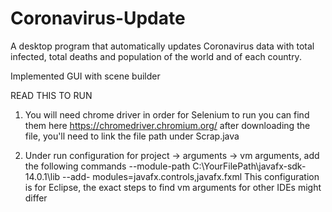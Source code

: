 # Coronavirus-Update
A desktop program that automatically updates Coronavirus data with total infected, total deaths and population of the world and of each country. 

Implemented GUI with scene builder 

READ THIS TO RUN
1) You will need chrome driver in order for Selenium to run you can find them here https://chromedriver.chromium.org/ after downloading the   file, you'll need to link the file path under Scrap.java

2) Under run configuration for project -> arguments -> vm arguments, add the following commands 
   --module-path  C:\YourFilePath\javafx-sdk-14.0.1\lib --add-       modules=javafx.controls,javafx.fxml
   This configuration is for Eclipse, the exact steps to find vm arguments for other IDEs might differ
